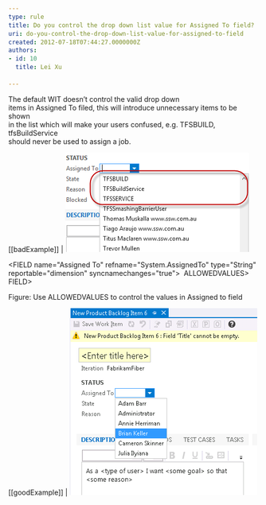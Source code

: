 ```yaml
---
type: rule
title: Do you control the drop down list value for Assigned To field?
uri: do-you-control-the-drop-down-list-value-for-assigned-to-field
created: 2012-07-18T07:44:27.0000000Z
authors:
- id: 10
  title: Lei Xu

---
```


​The default WIT doesn’t control the valid drop down<br>items in Assigned To filed, this will introduce unnecessary items to be shown<br>in the list which will make your users confused, e.g. TFSBUILD, tfsBuildService<br>should never be used to assign a job.

[[badExample]]
| ![ Bad Example – shown unnecessary values   You can add the following XML in the Assigned To filed definition to control the valid values​:​​​​​​​​​​](UnnecessaryValue.png)


<FIE​LD name="Assigned To" refname="System.AssignedTo" type="String" reportable="dimension" syncnamechanges="true">
  ​<ALLOWEXISTINGVALUE />
  ​<REQUIRED />
  <ALLOWEXISTINGVALUE />
  <VALIDUSER />
  <ALLOWEDVALUES expanditems="true" filteritems="excludegroups">
        <LISTITEM value="Active" />
        <LISTITEM value="[project]\xxxxDepNamexxxxGroup" />
ALLOWEDVALUES>
FIELD>​ ​

Figure: Use ALLOWEDVALUES to control the values in Assigned to field


[[goodExample]]
| ![ Good Example – shown necessary values](ShowNecessaryUser.png)

 ​
